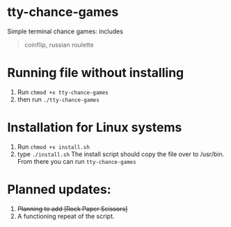 # tty-chance-games
Simple terminal chance games: includes 
> coinflip,
> russian roulette

# Running file without installing
1. Run `chmod +x tty-chance-games`
2. then run `./tty-chance-games`

# Installation for Linux systems
1. Run `chmod +x install.sh`
2. type `./install.sh`
The install script should copy the file over to /usr/bin. From there you can run `tty-chance-games`


# Planned updates:
1. ~~Planning to add [Rock Paper Scissors]~~
2. A functioning repeat of the script.


